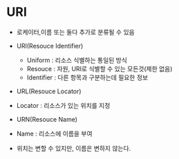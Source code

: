 # URI 

 - 로케이터,이름 또는 둘다 추가로 분류될 수 있음

 
- URI(Resouce Identifier)
    - Uniform : 리소스 식별하는 통일된 방식
    - Resouce : 자원, URI로 식별할 수 있는 모든것(제한 없음)
    - Identifier : 다른 항목과 구분하는데 필요한 정보


- URL(Resouce Locator)
 - Locator : 리소스가 있는 위치를 지정
- URN(Resouce Name)
 - Name : 리소스에 이름을 부여
 * 위치는 변할 수 있지만, 이름은 변하지 않는다.
  